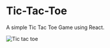 # Tic-Tac-Toe
A simple Tic Tac Toe Game using React. 


![Tic tac toe](https://github.com/user-attachments/assets/d0ff3016-99f4-423d-b481-a2e2678d64cc)
